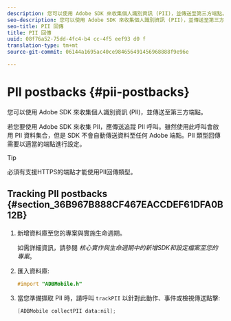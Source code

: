 ```yaml
---
description: 您可以使用 Adobe SDK 來收集個人識別資訊 (PII)，並傳送至第三方端點。
seo-description: 您可以使用 Adobe SDK 來收集個人識別資訊 (PII)，並傳送至第三方端點。
seo-title: PII 回傳
title: PII 回傳
uuid: 08f76a52-75dd-4fc4-b4 cc-4f5 eef93 d0 f
translation-type: tm+mt
source-git-commit: 06144a1695ac40ce984656491456968888f9e96e

---
```



# PII postbacks {#pii-postbacks}

您可以使用 Adobe SDK 來收集個人識別資訊 (PII)，並傳送至第三方端點。

若您要使用 Adobe SDK 來收集 PII，應傳送追蹤 PII 呼叫。雖然使用此呼叫會啟用 PII 資料集合，但是 SDK 不會自動傳送資料至任何 Adobe 端點。PII 類型回傳需要以適當的端點進行設定。

>[!TIP]
>
>必須有支援HTTPS的端點才能使用PII回傳類型。

## Tracking PII postbacks {#section_36B967B888CF467EACCDEF61DFA0B12B}

1. 新增資料庫至您的專案與實施生命週期。

   如需詳細資訊，請參閱 *核心實作與生命週期中的新增SDK和設定檔案至您的專案*[](/help/ios/getting-started/dev-qs.md)。
1. 匯入資料庫:

   ```objective-c
   #import "ADBMobile.h"
   ```

1. 當您準備擷取 PII 時，請呼叫 `trackPII` 以針對此動作、事件或檢視傳送點擊:

   ```objective-c
   [ADBMobile collectPII data:nil];
   ```

